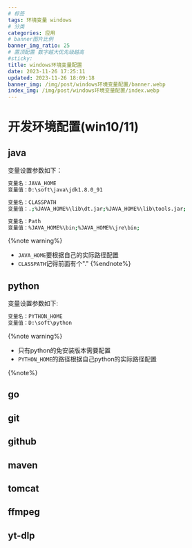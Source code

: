 ```yaml
---
# 标签
tags: 环境变量 windows
# 分类
categories: 应用
# banner图片比例
banner_img_ratio: 25
# 置顶配置 数字越大优先级越高
#sticky: 
title: windows环境变量配置
date: 2023-11-26 17:25:11
updated: 2023-11-26 18:09:18
banner_img: /img/post/windows环境变量配置/banner.webp
index_img: /img/post/windows环境变量配置/index.webp
---
```


# 开发环境配置(win10/11)

## java 

变量设置参数如下：

```bash
变量名：JAVA_HOME
变量值：D:\soft\java\jdk1.8.0_91        

变量名：CLASSPATH
变量值：.;%JAVA_HOME%\lib\dt.jar;%JAVA_HOME%\lib\tools.jar;   

变量名：Path
变量值：%JAVA_HOME%\bin;%JAVA_HOME%\jre\bin;
```

{%note warning%}
* `JAVA_HOME`要根据自己的实际路径配置
* `CLASSPATH`记得前面有个"."
{%endnote%}

## python

变量设置参数如下:

```bash
变量名：PYTHON_HOME
变量值：D:\soft\python 
```

{%note warning%}

* 只有python的免安装版本需要配置
* `PYTHON_HOME`的路径根据自己python的实际路径配置

{%note%}

## go

## git

## github

## maven

## tomcat

## ffmpeg

## yt-dlp

